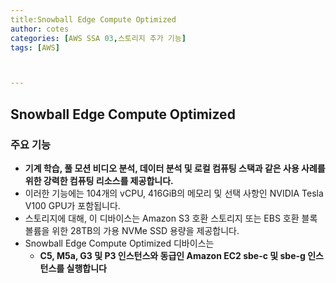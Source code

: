 ```yaml
---
title:Snowball Edge Compute Optimized
author: cotes   
categories: [AWS SSA 03,스토리지 추가 기능]
tags: [AWS]



---
```


## Snowball Edge Compute Optimized

### 주요 기능

* **기계 학습, 풀 모션 비디오 분석, 데이터 분석 및 로컬 컴퓨팅 스택과 같은 사용 사례를 위한 강력한 컴퓨팅 리소스를 제공합니다.** 
* 이러한 기능에는 104개의 vCPU, 416GiB의 메모리 및 선택 사항인 NVIDIA Tesla V100 GPU가 포함됩니다. 
* 스토리지에 대해, 이 디바이스는 Amazon S3 호환 스토리지 또는 EBS 호환 블록 볼륨을 위한 28TB의 가용 NVMe SSD 용량을 제공합니다. 
* Snowball Edge Compute Optimized 디바이스는
  *  **C5, M5a, G3 및 P3 인스턴스와 동급인 Amazon EC2 sbe-c 및 sbe-g 인스턴스를 실행합니다**